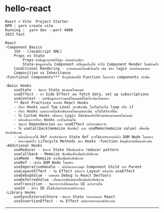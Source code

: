 # hello-react
    React + Vite  Project Starter
    NPM : yarn create vite
    Running :  yarn dev --port 4000
    2023 Test

    React  
    -Component Basics
        JSX - (JavaScript XML)
        Props vs State
            Props-ส่งข้อมูลจากพ่อไปลูก อ่านอย่างเดียว
            State-ข้อมูลภายใน Component เปลี่ยนแปลงได้ ทำให้ Component Render ใหม่อีกครั้ง
        Conditional Rendering - การแสดงผลโดยมีเงือนไข เช่น ต้อง login ก่อนถึงแสดงผล
        Composition vs Inheritance
    -Functional Components*** ปัจจุบันนิยมใช้ Function ในการทำ components เท่านั้น
    
    -Basic Hooks   
        useState - จัดการ State ของคอมโพเนนต์ 
        useEffect - ทำ Side Effect เช่น fetch data, set up subscriptions    
        useContext - แชร์ข้อมูลระหว่างคอมโพเนนต์ที่ไม่เกี่ยวข้องโดยตรง
        ** Best Practices สำหรับ React Hooks
        - เรียก Hooks เสมอที่ Top Level ของฟังก์ชัน โดยไม่เรียกใน loop หรือ if 
        - เรียก Hooks เฉพาะภายในฟังก์ชันคอมโพเนนต์เท่านั้น จะไม่ไปเรียกที่อื่น
        - ใช้ Custom Hooks เพื่อแยก Logic ที่ซับซ้อนหรือใช้ร่วมกันหลายคอมโพเนนต์
        - หลีกเลี่ยงการเรียก Hooks ภายในเงื่อนไข 
        - จัดการ Dependencies ของ useEffect อย่างระมัดระวัง
        - ใช้ useCallback(memoize ฟังก์ชัน) และ useMemo(memoize value) เพื่อเพิ่มประสิทธิภาพ
        - หลีกเลี่ยงการใช้ Ref สำหรับจัดการ State Ref ควรใช้สำหรับการเข้าถึง DOM Node โดยตรง
        - ทำความเข้าใจ Lifecycle Methods ของ Hooks -function มีพฤติกรรมที่แตกต่างกัน
    -Additional Hooks   
        useReducer - จัดการ State ที่ซับซ้อนด้วย reducer pattern
        useCallback - Memoize ฟังก์ชันเพื่อเพิ่มประสิทธิภาพ 
        useMemo - Memoize ค่าเพื่อเพิ่มประสิทธิภาพ  
        useRef - เข้าถึง DOM Node โดยตรง
        useImperativeHandle - เข้าถึงและควบคุม Component Child จาก Parent
        useLayoutEffect - รัน Effect หลังการ Layout คล้ายกับ useEffect
        useDebugValue - แสดงค่า Debug ใน React DevTools
        useDeferredValue -เลื่อนการอัปเดตค่าเพื่อเพิ่มประสิทธิภาพ
        useTransition - จัดการการเปลี่ยนแปลง UI อย่างราบรื่น
        useId - สร้าง ID ที่ไม่ซ้ำกันสำหรับองค์ประกอบ
    -Library Hooks   
        useSyncExternalStore -จัดการ State จากภายนอก React   
        useInsertionEffect - รัน Effect หลังการแทรกองค์ประกอบ
-----------------------------------------